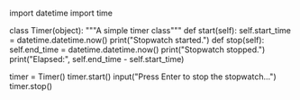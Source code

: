 import datetime
import time

class Timer(object):
    """A simple timer class"""
    def start(self):
        self.start_time = datetime.datetime.now()
        print("Stopwatch started.")
    def stop(self):
        self.end_time = datetime.datetime.now()
        print("Stopwatch stopped.")
        print("Elapsed:", self.end_time - self.start_time)

timer = Timer()
timer.start()
input("Press Enter to stop the stopwatch...")
timer.stop()
